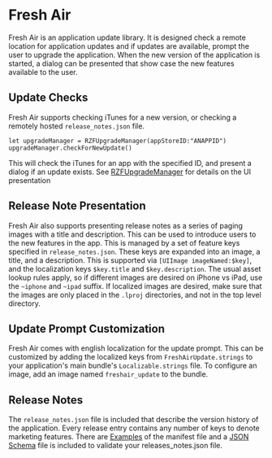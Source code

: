 # Fresh Air
Fresh Air is an application update library. It is designed check a remote location for application updates and if updates are available, prompt the user to upgrade the application. When the new version of the application is started, a dialog can be presented that show case the new features available to the user.

## Update Checks
Fresh Air supports checking iTunes for a new version, or checking a remotely hosted `release_notes.json` file.

    let upgradeManager = RZFUpgradeManager(appStoreID:"ANAPPID")
    upgradeManager.checkForNewUpdate()

This will check the iTunes for an app with the specified ID, and present a dialog if an update exists. See [RZFUpgradeManager](FreshAir/RZFUpgradeManager.h) for details on the UI presentation

## Release Note Presentation
Fresh Air also supports presenting release notes as a series of paging images with a title and description. This can be used to introduce users to the new features in the app. This is managed by a set of feature keys specified in `release_notes.json`. These keys are expanded into an image, a title, and a description. This is supported via `[UIImage imageNamed:$key]`, and the localization keys `$key.title` and `$key.description`. The usual asset lookup rules apply, so if different images are desired on iPhone vs iPad, use the `~iphone` and `~ipad` suffix. If localized images are desired, make sure that the images are only placed in the `.lproj` directories, and not in the top level directory.

## Update Prompt Customization
Fresh Air comes with english localization for the update prompt. This can be customized by adding the localized keys from `FreshAirUpdate.strings` to your application's main bundle's `Localizable.strings` file. To configure an image, add an image named `freshair_update` to the bundle.


## Release Notes
The `release_notes.json` file is included that describe the version history of the application. Every release entry contains any number of keys to denote marketing features. There are [Examples](Schema/Examples/Test.releaseNotes/release_notes.json) of the manifest file and a [JSON Schema](Schema/release_notes_schema.json) file is included to validate your releases_notes.json file.


